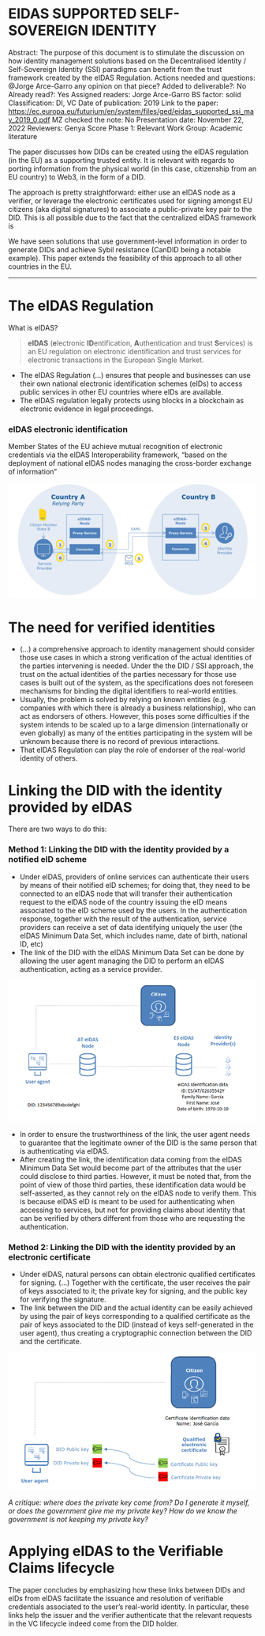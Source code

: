 # EIDAS SUPPORTED SELF-SOVEREIGN IDENTITY

Abstract: The purpose of this document is to stimulate the discussion on how identity management solutions based on the Decentralised Identity / Self-Sovereign Identity (SSI) paradigms can benefit from the trust framework created by the eIDAS Regulation.
Actions needed and questions: @Jorge Arce-Garro any opinion on that piece?
Added to deliverable?: No
Already read?: Yes
Assigned readers: Jorge Arce-Garro
BS factor: solid
Classification: DI, VC
Date of publication: 2019
Link to the paper: https://ec.europa.eu/futurium/en/system/files/ged/eidas_supported_ssi_may_2019_0.pdf
MZ checked the note: No
Presentation date: November 22, 2022
Reviewers: Genya
Score Phase 1: Relevant
Work Group: Academic literature

The paper discusses how DIDs can be created using the eIDAS regulation (in the EU) as a supporting trusted entity. It is relevant with regards to porting information from the physical world (in this case, citizenship from an EU country) to Web3, in the form of a DID.

The approach is pretty straightforward: either use an eIDAS node as a verifier, or leverage the electronic certificates used for signing amongst EU citizens (aka digital signatures) to associate a public-private key pair to the DID. This is all possible due to the fact that the centralized eIDAS framework is 

We have seen solutions that use government-level information in order to generate DIDs and achieve Sybil resistance (CanDID being a notable example). This paper extends the feasibility of this approach to all other countries in the EU.

---

# The eIDAS Regulation

What is eIDAS?

> **eIDAS** (**e**lectronic **ID**entification, **A**uthentication and trust **S**ervices) is an EU regulation on electronic identification and trust services for electronic transactions in the European Single Market.
> 
- The eIDAS Regulation (…) ensures that people and businesses can use their own national electronic identification schemes (eIDs) to access public services in other EU countries where eIDs are available.
- The eIDAS regulation legally protects using blocks in a blockchain as electronic evidence in legal proceedings.

### eIDAS electronic identification

Member States of the EU achieve mutual recognition of electronic credentials via the eIDAS Interoperability framework, “based on the deployment of national eIDAS nodes managing the cross-border exchange of information”

![Untitled](EIDAS%20SUPPORTED%20SELF-SOVEREIGN%20IDENTITY%2069eba67f8dd04e0e870de77a8aa5e05a/Untitled.png)

# The need for verified identities

- (…) a comprehensive approach to identity management should consider those use cases in which a strong verification of the actual identities of the parties intervening is needed. Under the the DID / SSI approach, the trust on the actual identities of the parties necessary for those use cases is built out of the system, as the specifications does not foreseen mechanisms for binding the digital identifiers to real-world entities.
- Usually, the problem is solved by relying on known entities (e.g. companies with which there is already a business relationship), who can act as endorsers of others. However, this poses some difficulties if the system intends to be scaled up to a large dimension (internationally or even globally) as many of the entities participating in the system will be unknown because there is no record of previous interactions.
- That eIDAS Regulation can play the role of endorser of the real-world identity of others.

# Linking the DID with the identity provided by eIDAS

There are two ways to do this:

### Method 1: **Linking the DID with the identity provided by a notified eID scheme**

- Under eIDAS, providers of online services can authenticate their users by means of their notified eID schemes; for doing that, they need to be connected to an eIDAS node that will transfer their authentication request to the eIDAS node of the country issuing the eID means associated to the eID scheme used by the users. In the authentication response, together with the result of the authentication, service providers can receive a set of data identifying uniquely the user (the eIDAS Minimum Data Set, which includes name, date of birth, national ID, etc)
- The link of the DID with the eIDAS Minimum Data Set can be done by allowing the user agent managing the DID to perform an eIDAS authentication, acting as a service provider.

![Untitled](EIDAS%20SUPPORTED%20SELF-SOVEREIGN%20IDENTITY%2069eba67f8dd04e0e870de77a8aa5e05a/Untitled%201.png)

- In order to ensure the trustworthiness of the link, the user agent needs to guarantee that the legitimate owner of the DID is the same person that is authenticating via eIDAS.
- After creating the link, the identification data coming from the eIDAS Minimum Data Set would become part of the attributes that the user could disclose to third parties. However, it must be noted that, from the point of view of those third parties, these identification data would be self-asserted, as they cannot rely on the eIDAS node to verify them. This is because eIDAS eID is meant to be used for authenticating when accessing to services, but not for providing claims about identity that can be verified by others different from those who are requesting the authentication.

### Method 2: **Linking the DID with the identity provided by an electronic certificate**

- Under eIDAS, natural persons can obtain electronic qualified certificates for signing. (…) Together with the certificate, the user receives the pair of keys associated to it; the private key for signing, and the public key for verifying the signature.
- The link between the DID and the actual identity can be easily achieved by using the pair of keys corresponding to a qualified certificate as the pair of keys associated to the DID (instead of keys self-generated in the user agent), thus creating a cryptographic connection between the DID and the certificate.

![Untitled](EIDAS%20SUPPORTED%20SELF-SOVEREIGN%20IDENTITY%2069eba67f8dd04e0e870de77a8aa5e05a/Untitled%202.png)

*A critique: where does the private key come from? Do I generate it myself, or does the government give me my private key? How do we know the government is not keeping my private key?* 

# **Applying eIDAS to the Verifiable Claims lifecycle**

The paper concludes by emphasizing how these links between DIDs and eIDs from eIDAS facilitate the issuance and resolution of verifiable credentials associated to the user’s real-world identity. In particular, these links help the issuer and the verifier authenticate that the relevant requests in the VC lifecycle indeed come from the DID holder.